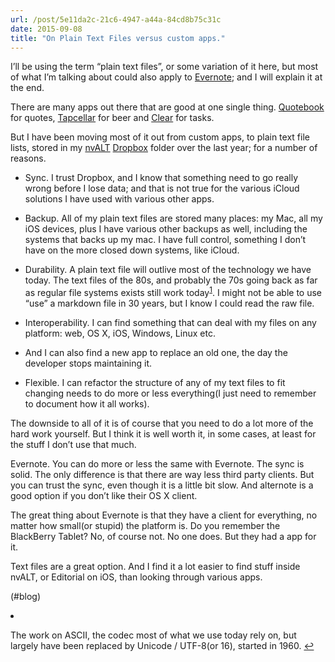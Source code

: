 ```yaml
---
url: /post/5e11da2c-21c6-4947-a44a-84cd8b75c31c
date: 2015-09-08
title: "On Plain Text Files versus custom apps."
---
```


I&#8217;ll be using the term &#8220;plain text files&#8221;, or some variation of it here, but most of what I&#8217;m talking about could also apply to [Evernote][1]; and I will explain it at the end.



There are many apps out there that are good at one single thing. [Quotebook][2] for quotes, [Tapcellar][3] for beer and [Clear][4] for tasks.



But I have been moving most of it out from custom apps, to plain text file lists, stored in my [nvALT][5] [Dropbox][6] folder over the last year; for a number of reasons.



  * Sync. I trust Dropbox, and I know that something need to go really wrong before I lose data; and that is not true for the various iCloud solutions I have used with various other apps. 

  * Backup. All of my plain text files are stored many places: my Mac, all my iOS devices, plus I have various other backups as well, including the systems that backs up my mac. I have full control, something I don&#8217;t have on the more closed down systems, like iCloud.

  * Durability. A plain text file will outlive most of the technology we have today. The text files of the 80s, and probably the 70s going back as far as regular file systems exists still work today<sup id="fnref-1"><a href="#fn-1" class="jetpack-footnote">1</a></sup>. I might not be able to use &#8220;use&#8221; a markdown file in 30 years, but I know I could read the raw file. 

  * Interoperability. I can find something that can deal with my files on any platform: web, OS X, iOS, Windows, Linux etc. 

  * And I can also find a new app to replace an old one, the day the developer stops maintaining it. 

  * Flexible. I can refactor the structure of any of my text files to fit changing needs to do more or less everything(I just need to remember to document how it all works). 



The downside to all of it is of course that you need to do a lot more of the hard work yourself. But I think it is well worth it, in some cases, at least for the stuff I don&#8217;t use that much.



Evernote. You can do more or less the same with Evernote. The sync is solid. The only difference is that there are way less third party clients. But you can trust the sync, even though it is a little bit slow. And alternote is a good option if you don&#8217;t like their OS X client.



The great thing about Evernote is that they have a client for everything, no matter how small(or stupid) the platform is. Do you remember the BlackBerry Tablet? No, of course not. No one does. But they had a app for it.



Text files are a great option. And I find it a lot easier to find stuff inside nvALT, or Editorial on iOS, than looking through various apps.



(#blog)



<li id="fn-1">

  The work on ASCII, the codec most of what we use today rely on, but largely have been replaced by Unicode / UTF-8(or 16), started in 1960.&#160;<a href="#fnref-1">&#8617;</a> </fn></footnotes>



 [1]: http://evernote.com

 [2]: http://quotebookapp.com

 [3]: http://tapcellar.com

 [4]: http://realmacsoftware.com/clear/

 [5]: http://brettterpstra.com/projects/nvalt/

 [6]: http://dropbox.com